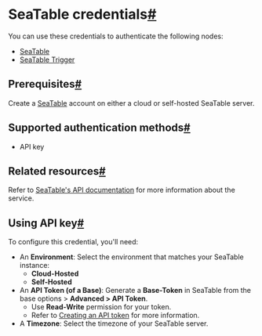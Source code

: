 [](https://github.com/n8n-io/n8n-docs/edit/main/docs/integrations/builtin/credentials/seatable.md "Edit this page")

# SeaTable credentials[#](#seatable-credentials "Permanent link")

You can use these credentials to authenticate the following nodes:

*   [SeaTable](../../app-nodes/n8n-nodes-base.seatable/)
*   [SeaTable Trigger](../../trigger-nodes/n8n-nodes-base.seatabletrigger/)

## Prerequisites[#](#prerequisites "Permanent link")

Create a [SeaTable](https://seatable.io/en/) account on either a cloud or self-hosted SeaTable server.

## Supported authentication methods[#](#supported-authentication-methods "Permanent link")

*   API key

## Related resources[#](#related-resources "Permanent link")

Refer to [SeaTable's API documentation](https://api.seatable.io) for more information about the service.

## Using API key[#](#using-api-key "Permanent link")

To configure this credential, you'll need:

*   An **Environment**: Select the environment that matches your SeaTable instance:
    *   **Cloud-Hosted**
    *   **Self-Hosted**
*   An **API Token (of a Base)**: Generate a **Base-Token** in SeaTable from the base options > **Advanced > API Token**.
    *   Use **Read-Write** permission for your token.
    *   Refer to [Creating an API token](https://seatable.io/en/docs/seatable-api/erzeugen-eines-api-tokens/) for more information.
*   A **Timezone**: Select the timezone of your SeaTable server.